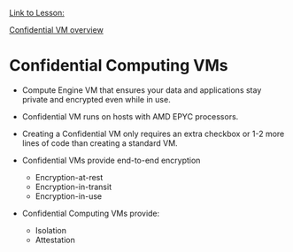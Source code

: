 [Link to Lesson:](https://www.cloudskillsboost.google/paths/15/course_templates/87/video/450284) <!--Increment the end number by 1 for the duration of each numbered section!-->

[Confidential VM overview](https://cloud.google.com/confidential-computing/confidential-vm/docs/confidential-vm-overview)

# Confidential Computing VMs
- Compute Engine VM that ensures your data and applications stay private and encrypted even while in use.
- Confidential VM runs on hosts with AMD EPYC processors.
- Creating a Confidential VM only requires an extra checkbox or 1-2 more lines of code than creating a standard VM.
- Confidential VMs provide end-to-end encryption
   - Encryption-at-rest
   - Encryption-in-transit
   - Encryption-in-use

- Confidential Computing VMs provide:
   - Isolation
   - Attestation


